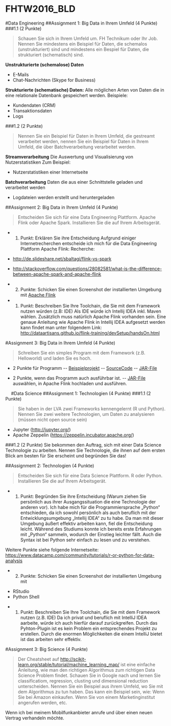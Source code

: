 # FHTW2016_BLD

#Data Engineering
##Assignment 1: Big Data in Ihrem Umfeld (4 Punkte)
###1.1 (2 Punkte)
>Schauen Sie sich in Ihrem Umfeld um. FH Technikum oder Ihr Job. Nennen Sie mindestens ein Beispiel für Daten, die schemalos (unstrukturiert) sind und mindestens ein Bespiel für Daten, die strukturiert (schematisch) sind.

__Unstrukturierte (schemalose) Daten__
-	E-Mails
-	Chat-Nachrichten (Skype for Business)

__Strukturierte (schematische) Daten:__
Alle möglichen Arten von Daten die in eine relationale Datenbank gespeichert werden.
Beispiele:
-	Kundendaten (CRM)
-	Transaktionsdaten
-	Logs

###1.2 (2 Punkte)
>Nennen Sie ein Beispiel für Daten in Ihrem Umfeld, die gestreamt verarbeitet werden, nennen Sie ein Beispiel für Daten in Ihrem Umfeld, die über Batchverarbeitung verarbeitet werden.

__Streamverarbeitung__
Die Auswertung und Visualisierung von Nutzerstatistiken
Zum Beispiel:
-	Nutzerstatistiken einer Internetseite

__Batchverarbeitung__
Daten die aus einer Schnittstelle geladen und verarbeitet werden
-	Logdateien werden erstellt und heruntergeladen


##Assignment 2: Big Data in Ihrem Umfeld (4 Punkte)
>Entscheiden Sie sich für eine Data Engineering Plattform. Apache Flink oder Apache Spark. Installieren Sie die auf Ihrem Arbeitsgerät.

- 1. Punkt: Erklären Sie ihre Entscheidung
Aufgrund einiger Internetrecherchen entscheide ich mich für die Data Engineering Plattform Apache Flink:
Recherche:
- http://de.slideshare.net/sbaltagi/flink-vs-spark
- http://stackoverflow.com/questions/28082581/what-is-the-difference-between-apache-spark-and-apache-flink

- 2. Punkte: Schicken Sie einen Screenshot der installierten Umgebung mit
[Apache Flink](https://github.com/daho/FHTW2016_BLD/images/Apache_Flink.png)

- 1. Punkt: Beschreiben Sie Ihre Toolchain, die Sie mit dem Framework nutzen würden (z.B: IDE)
Als IDE würde ich Intellij IDEA inkl. Maven wählen. Zusätzlich muss natürlich Apache Flink vorhanden sein.
Eine genaue Anleitung wie Apache Flink in Intellij IDEA aufgesetzt werden kann findet man unter folgendem Link: http://dataartisans.github.io/flink-training/devSetup/handsOn.html


#Assignment 3: Big Data in Ihrem Umfeld (4 Punkte)
>Schreiben Sie ein simples Program mit dem Framework (z.B. Helloworld) und laden Sie es hoch.
- 2 Punkte für Programm
-- [Beispielprojekt](https://github.com/daho/FHTW2016_BLD/flink-java-project)
-- [SourceCode](https://github.com/daho/FHTW2016_BLD/blob/master/flink-java-project/src/main/java/org/apache/flink/quickstart/WordCount.java)
-- [JAR-File](https://github.com/daho/FHTW2016_BLD/blob/master/flink-java-project/target/flink-java-project-0.1.jar)

- 2 Punkte, wenn das Programm auch ausführbar ist.
-- [JAR-File](https://github.com/daho/FHTW2016_BLD/blob/master/flink-java-project/target/flink-java-project-0.1.jar) auswählen, in Apache Flink hochladen und ausführen.



 
#Data Science
##Assignment 1: Technologien (4 Punkte)
###1.1 (2 Punkte)
>Sie haben in der LVA zwei Frameworks kennengelernt (R und Python). Nennen Sie zwei weitere Technologien, um Daten zu analysieren (müssen nicht open source sein)
-	Jupyter (http://jupyter.org/)
-	Apache Zeppelin (https://zeppelin.incubator.apache.org/)

###1.2 (2 Punkte)
Sie bekommen den Auftrag, sich mit einer Data Science Technologie zu arbeiten. Nennen Sie Technologie, die ihnen auf dem ersten Blick am besten für Sie erscheint und begründen Sie das!


##Assignment 2: Technologien (4 Punkte)
>Entscheiden Sie sich für eine Data Science Plattform. R oder Python. Installieren Sie die auf Ihrem Arbeitsgerät.

* 1. Punkt: Begründen Sie ihre Entscheidung (Warum ziehen Sie persönlich aus ihrer Ausgangssituation die eine Technologie der anderen vor).
Ich habe mich für die Programmiersprache „Python“ entschieden, da ich sowohl persönlich als auch beruflich mit der Entwicklungsumgebung „Intellij IDEA“ zu tu habe. Da man mit dieser Umgebung äußert effektiv arbeiten kann, fiel die Entscheidung leicht. Während des Studiums konnte ich bereits erste Erfahrungen mit „Python“ sammeln, wodurch der Einstieg leichter fällt. Auch die Syntax ist bei Python sehr einfach zu lesen und zu verstehen.

Weitere Punkte siehe folgende Internetseite:
https://www.datacamp.com/community/tutorials/r-or-python-for-data-analysis
 
* 2. Punkte: Schicken Sie einen Screenshot der installierten Umgebung mit
- RStudio
- Python Shell

* 1. Punkt: Beschreiben Sie Ihre Toolchain, die Sie mit dem Framework nutzen (z.B. IDE)
Da ich privat und beruflich mit IntelliJ IDEA aarbeite, würde ich auch hierfür darauf zurückgreifen. Durch das Pyhton-Plugin ist es kein Problem ein entsprechendes Projekt zu erstellen. Durch die enormen Möglichkeiten die einem IntelliJ bietet ist das arbeiten sehr effektiv.


#Assignment 3: Big Science (4 Punkte)
>Der Cheatsheet auf http://scikit-learn.org/stable/tutorial/machine_learning_map/ ist eine einfache Anleitung, wie man den richtigen Algorithmus zum richtigen Data Science Problem findet. Schauen Sie in Google nach und lernen Sie classificatiom, regression, clusting und dimensional reduction unterscheiden.
Nennen Sie ein Beispiel aus ihrem Umfeld, wo Sie mit dem Algorithmus zu tun haben. Das kann ein Beispiel sein, wie: Wenn Sie bei Amazon einkaufen. Wenn Sie von einem Marketinginstitut angerufen werden, etc.

Wenn ich bei meinem Mobilfunkanbieter anrufe und über einen neuen Vertrag verhandeln möchte.


